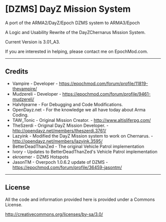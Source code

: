 **[DZMS] DayZ Mission System**
================

A port of the ARMA2/DayZ/Epoch DZMS system to ARMA3/Epoch

A Logic and Usability Rewrite of the DayZChernarus Mission System.

Current Version is 3.01_A3.

If you are interested in helping, please contact me on EpochMod.com.

--------------------------
Credits
--------------------------
* Vampire - Developer - https://epochmod.com/forum/profile/11819-thevampire/
* Mudzereli - Developer - https://epochmod.com/forum/profile/9461-mudzereli/
* Halvhjearne - For Debugging and Code Modifications.
* OpenDayz.net - For the knowledge we all have today about Arma Coding.
* TAW_Tonic - Original Mission Creator. - http://www.altisliferpg.com/
* TheSzerdi - Original DayZ Mission Developer. - http://opendayz.net/members/theszerdi.3761/
* Lazyink - Modified the DayZ Mission system to work on Chernarus. - http://opendayz.net/members/lazyink.3595/
* BetterDeadThanZed - The original Vehicle Patrol implementation
* Ivory - Updates to BetterDeadThanZed's Vehicle Patrol implementation
* ekroemer - DZMS Hotspots
* JasonTM - Overpoch 1.0.6.2 update of DZMS - https://epochmod.com/forum/profile/36459-jasontm/

--------------------------
License
--------------------------
All the code and information provided here is provided under a Commons License.

http://creativecommons.org/licenses/by-sa/3.0/
